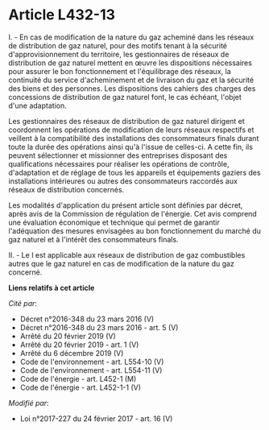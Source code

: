 # Article L432-13

I. - En cas de modification de la nature du gaz acheminé dans les réseaux de distribution de gaz naturel, pour des motifs
tenant à la sécurité d'approvisionnement du territoire, les gestionnaires de réseaux de distribution de gaz naturel mettent
en œuvre les dispositions nécessaires pour assurer le bon fonctionnement et l'équilibrage des réseaux, la continuité du
service d'acheminement et de livraison du gaz et la sécurité des biens et des personnes. Les dispositions des cahiers des
charges des concessions de distribution de gaz naturel font, le cas échéant, l'objet d'une adaptation.

Les gestionnaires des réseaux de distribution de gaz naturel dirigent et  coordonnent les opérations de modification de leurs
réseaux respectifs  et veillent à la compatibilité des installations des consommateurs  finals durant toute la durée des
opérations ainsi qu'à l'issue de  celles-ci. A cette fin, ils peuvent sélectionner et missionner des  entreprises disposant
des qualifications nécessaires pour réaliser les  opérations de contrôle, d'adaptation et de réglage de tous les appareils
et équipements gaziers des installations intérieures ou autres des  consommateurs raccordés aux réseaux de distribution
concernés. 

Les modalités d'application du présent article sont définies par  décret, après avis de la Commission de régulation de
l'énergie. Cet avis  comprend une évaluation économique et technique qui permet de garantir  l'adéquation des mesures
envisagées au bon fonctionnement du marché du  gaz naturel et à l'intérêt des consommateurs finals. 

II. - Le I est applicable aux réseaux de distribution de gaz combustibles  autres que le gaz naturel en cas de modification
de la nature du gaz  concerné.

**Liens relatifs à cet article**

_Cité par_:

  - Décret n°2016-348 du 23 mars 2016 (V)
  - Décret n°2016-348 du 23 mars 2016 - art. 5 (V)
  - Arrêté du 20 février 2019 (V)
  - Arrêté du 20 février 2019 - art. 1 (V)
  - Arrêté du 6 décembre 2019 (V)
  - Code de l'environnement - art. L554-10 (V)
  - Code de l'environnement - art. L554-11 (V)
  - Code de l'énergie - art. L452-1 (M)
  - Code de l'énergie - art. L452-1-1 (V)

_Modifié par_:

  - Loi n°2017-227 du 24 février 2017 - art. 16 (V)

